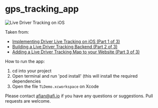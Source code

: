 # gps_tracking_app

![Live Driver Tracking on iOS](https://blog.afi.io/content/images/size/w1600/2021/03/mockup.png "Live Driver Tracking on iOS")

Taken from: 
- [Implementing Driver Live Tracking on iOS (Part 1 of 3)](https://blog.afi.io/implementing-driver-live-tracking-on-ios/)
- [Building a Live Driver Tracking Backend (Part 2 of 3)](https://blog.afi.io/building-live-driver-tracking-backend/)
- [Adding a Live Driver Tracking Map to your Website (Part 3 of 3)](https://blog.afi.io/adding-a-live-driver-tracking-map-to-your-website/)

 How to run the app:
 1. cd into your project
 2. Open terminal and run 'pod install' (this will install the required dependencies
 3. Open the file `TLDemo.xcworkspace` on Xcode

Please contact afian@afi.io if you have any questions or suggestions. Pull requests are welcome.
